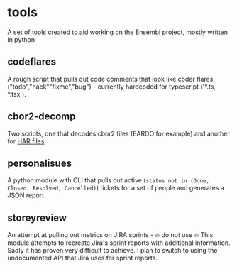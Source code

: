 # tools
A set of tools created to aid working on the Ensembl project, mostly written in python

## codeflares

A rough script that pulls out code comments that look like coder flares ("todo","hack""fixme","bug") - currently hardcoded for typescript ('*.ts, *.tsx').

## cbor2-decomp

Two scripts, one that decodes cbor2 files (EARDO for example) and another for [HAR files](https://en.wikipedia.org/wiki/HAR_(file_format))

## personalisues

A python module with CLI that pulls out active (`status not in (Done, Closed, Resolved, Cancelled)`) tickets for a set of people and generates a JSON report.

## storeyreview

An attempt at pulling out metrics on JIRA sprints - :fire: do not use :fire: This module attempts to recreate Jira's sprint reports with additional information. 
Sadly it has proven very difficult to achieve. I plan to switch to using the undocumented API that Jira uses for sprint reports.
